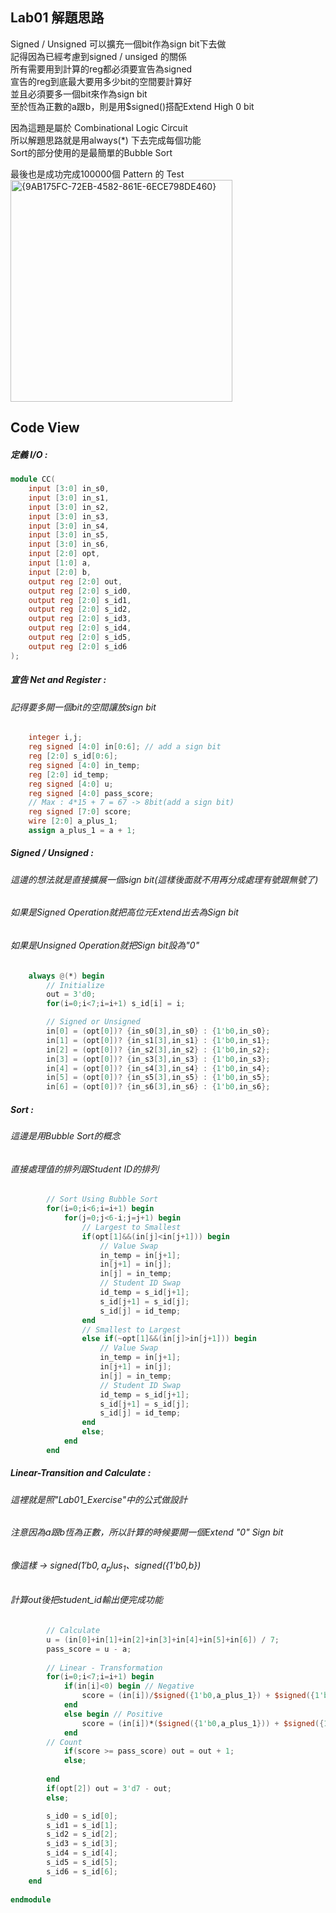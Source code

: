 ## Lab01 解題思路

Signed / Unsigned 可以擴充一個bit作為sign bit下去做  
記得因為已經考慮到signed / unsiged 的關係   
所有需要用到計算的reg都必須要宣告為signed  
宣告的reg到底最大要用多少bit的空間要計算好  
並且必須要多一個bit來作為sign bit  
至於恆為正數的a跟b，則是用$signed()搭配Extend High 0 bit    

因為這題是屬於 Combinational Logic Circuit  
所以解題思路就是用always(*) 下去完成每個功能  
Sort的部分使用的是最簡單的Bubble Sort  

最後也是成功完成100000個 Pattern 的 Test  
<img width="355" alt="{9AB175FC-72EB-4582-861E-6ECE798DE460}" src="https://github.com/user-attachments/assets/05ce31c0-01a2-4bbd-805e-1b0890378e06" />  

Code View  
-
##### 定義 I/O :  
``` Verilog
module CC(
    input [3:0] in_s0,
    input [3:0] in_s1,
    input [3:0] in_s2,
    input [3:0] in_s3,
    input [3:0] in_s4,
    input [3:0] in_s5,
    input [3:0] in_s6,
    input [2:0] opt,
    input [1:0] a,
    input [2:0] b,
    output reg [2:0] out,
    output reg [2:0] s_id0,
    output reg [2:0] s_id1,
    output reg [2:0] s_id2,
    output reg [2:0] s_id3,
    output reg [2:0] s_id4,
    output reg [2:0] s_id5,
    output reg [2:0] s_id6
);

```   

##### 宣告 Net and Register :    
###### 記得要多開一個bit的空間讓放sign bit    
``` Verilog
    integer i,j;
    reg signed [4:0] in[0:6]; // add a sign bit
    reg [2:0] s_id[0:6];
    reg signed [4:0] in_temp;
    reg [2:0] id_temp;
    reg signed [4:0] u;
    reg signed [4:0] pass_score;
    // Max : 4*15 + 7 = 67 -> 8bit(add a sign bit)
    reg signed [7:0] score;
    wire [2:0] a_plus_1;
    assign a_plus_1 = a + 1;
```  
##### Signed / Unsigned :    
###### 這邊的想法就是直接擴展一個sign bit(這樣後面就不用再分成處理有號跟無號了)  
###### 如果是Signed Operation就把高位元Extend出去為Sign bit    
###### 如果是Unsigned Operation就把Sign bit設為"0"      
``` Verilog
    always @(*) begin
        // Initialize
        out = 3'd0;
        for(i=0;i<7;i=i+1) s_id[i] = i;

        // Signed or Unsigned
        in[0] = (opt[0])? {in_s0[3],in_s0} : {1'b0,in_s0};
        in[1] = (opt[0])? {in_s1[3],in_s1} : {1'b0,in_s1};
        in[2] = (opt[0])? {in_s2[3],in_s2} : {1'b0,in_s2};
        in[3] = (opt[0])? {in_s3[3],in_s3} : {1'b0,in_s3};
        in[4] = (opt[0])? {in_s4[3],in_s4} : {1'b0,in_s4};
        in[5] = (opt[0])? {in_s5[3],in_s5} : {1'b0,in_s5};
        in[6] = (opt[0])? {in_s6[3],in_s6} : {1'b0,in_s6};
```  
##### Sort :  
###### 這邊是用Bubble Sort的概念  
###### 直接處理值的排列跟Student ID的排列  
``` Verilog
        // Sort Using Bubble Sort
        for(i=0;i<6;i=i+1) begin
            for(j=0;j<6-i;j=j+1) begin
                // Largest to Smallest
                if(opt[1]&&(in[j]<in[j+1])) begin
                    // Value Swap
                    in_temp = in[j+1];
                    in[j+1] = in[j];
                    in[j] = in_temp;
                    // Student ID Swap
                    id_temp = s_id[j+1];
                    s_id[j+1] = s_id[j];
                    s_id[j] = id_temp;
                end
                // Smallest to Largest
                else if(~opt[1]&&(in[j]>in[j+1])) begin
                    // Value Swap
                    in_temp = in[j+1];
                    in[j+1] = in[j];
                    in[j] = in_temp;
                    // Student ID Swap
                    id_temp = s_id[j+1];
                    s_id[j+1] = s_id[j];
                    s_id[j] = id_temp;                        
                end
                else;
            end
        end  

```   
##### Linear-Transition and Calculate :  
###### 這裡就是照"Lab01_Exercise"中的公式做設計  
###### 注意因為a跟b恆為正數，所以計算的時候要開一個Extend "0" Sign bit   
###### 像這樣 -> $signed({1'b0,a_plus_1} 、$signed({1'b0,b})  
###### 計算out後把student_id輸出便完成功能  
``` Verilog
        // Calculate 
        u = (in[0]+in[1]+in[2]+in[3]+in[4]+in[5]+in[6]) / 7;
        pass_score = u - a;
        
        // Linear - Transformation
        for(i=0;i<7;i=i+1) begin
            if(in[i]<0) begin // Negative
                score = (in[i])/$signed({1'b0,a_plus_1}) + $signed({1'b0,b});
            end
            else begin // Positive
                score = (in[i])*($signed({1'b0,a_plus_1})) + $signed({1'b0,b});
            end
        // Count
            if(score >= pass_score) out = out + 1;
            else;
           
        end
        if(opt[2]) out = 3'd7 - out;
        else;

        s_id0 = s_id[0];
        s_id1 = s_id[1];
        s_id2 = s_id[2];
        s_id3 = s_id[3];
        s_id4 = s_id[4];
        s_id5 = s_id[5];
        s_id6 = s_id[6];
    end
    
endmodule

```  

